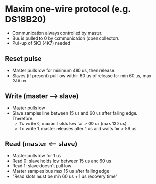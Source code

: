 # Maxim one-wire protocol (e.g. DS18B20)

* Communication always controlled by master.
* Bus is pulled to 0 by communication (open collector).
* Pull-up of 5K0 (4K7) needed

## Reset pulse
* Master pulls low for minimum 480 us, then release.
* Slaves (if present) pull low within 60 us of release for min 60 us, max 240 us

## Write (master --> slave)
* Master pulls low
* Slave samples line between 15 us and 60 us after falling edge. Therefore:
  * To write 0, master holds low for > 60 us (max 120 us)
  * To write 1, master releases after 1 us and waits for > 59 us

## Read (master <-- slave)
* Master pulls low for 1 us
* Read 0: slave holds low between 15 us and 60 us
* Read 1: slave doesn't pull low
* Master samples bus max 15 us after falling edge
* "Read slots must be min 60 us + 1 us recovery time"
